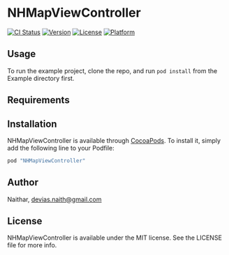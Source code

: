 # NHMapViewController

[![CI Status](http://img.shields.io/travis/Naithar/NHMapViewController.svg?style=flat)](https://travis-ci.org/Naithar/NHMapViewController)
[![Version](https://img.shields.io/cocoapods/v/NHMapViewController.svg?style=flat)](http://cocoapods.org/pods/NHMapViewController)
[![License](https://img.shields.io/cocoapods/l/NHMapViewController.svg?style=flat)](http://cocoapods.org/pods/NHMapViewController)
[![Platform](https://img.shields.io/cocoapods/p/NHMapViewController.svg?style=flat)](http://cocoapods.org/pods/NHMapViewController)

## Usage

To run the example project, clone the repo, and run `pod install` from the Example directory first.

## Requirements

## Installation

NHMapViewController is available through [CocoaPods](http://cocoapods.org). To install
it, simply add the following line to your Podfile:

```ruby
pod "NHMapViewController"
```

## Author

Naithar, devias.naith@gmail.com

## License

NHMapViewController is available under the MIT license. See the LICENSE file for more info.
